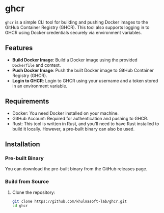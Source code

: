 # ghcr

`ghcr` is a simple CLI tool for building and pushing Docker images to the GitHub Container Registry (GHCR). This tool also supports logging in to GHCR using Docker credentials securely via environment variables.

## Features

- **Build Docker Image**: Build a Docker image using the provided `Dockerfile` and context.
- **Push Docker Image**: Push the built Docker image to GitHub Container Registry (GHCR).
- **Login to GHCR**: Login to GHCR using your username and a token stored in an environment variable.

## Requirements

- Docker: You need Docker installed on your machine.
- GitHub Account: Required for authentication and pushing to GHCR.
- Rust: This tool is written in Rust, and you'll need to have Rust installed to build it locally. However, a pre-built binary can also be used.

## Installation

### Pre-built Binary

You can download the pre-built binary from the GitHub releases page.

### Build from Source

1. Clone the repository:
   ```bash
   git clone https://github.com/khulnasoft-lab/ghcr.git
   cd ghcr
